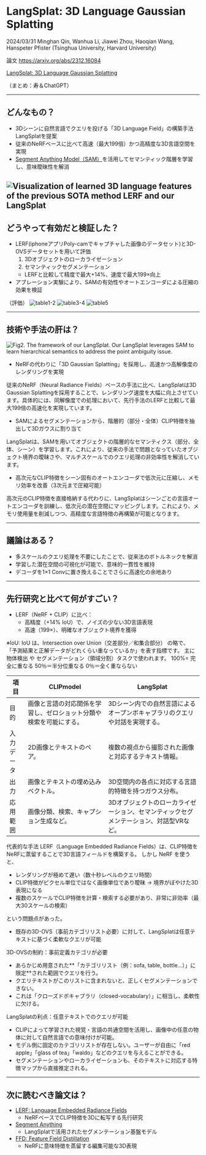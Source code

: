 LangSplat: 3D Language Gaussian Splatting
===

2024/03/31 Minghan Qin, Wanhua Li, Jiawei Zhou, Haoqian Wang, Hanspeter Pfister (Tsinghua University, Harvard University)

論文
https://arxiv.org/abs/2312.16084

[LangSplat: 3D Language Gaussian Splatting](https://langsplat.github.io/)

（まとめ：寿＆ChatGPT）

---

## どんなもの？

+ 3Dシーンに自然言語でクエリを投げる「3D Language Field」の構築手法LangSplatを提案
+ 従来のNeRFベースに比べて高速（最大199倍）かつ高精度な3D言語空間を実現
+ [Segment Anything Model（SAM）](https://segment-anything.com/
)を活用してセマンティック階層を学習し、意味曖昧性を解消

![Visualization of learned 3D language features of the previous SOTA method LERF and our LangSplat](./fig1.png)
---

## どうやって有効だと検証した？

+ LERF(iphoneアプリPoly-camでキャプチャした画像のデータセット)と3D-OVSデータセットを用いて評価
    1. 3Dオブジェクトのローカライゼーション
    2. セマンティックセグメンテーション
    + LERFと比較して精度で最大+14%、速度で最大199×向上
+ アブレーション実験により、SAMの有効性やオートエンコーダによる圧縮の効果を検証

（評価）
![table1-2](./Table1-2.png)
![table3-4](./Table3-4.png)
![table5](./Table5.png)

---

## 技術や手法の肝は？

![Fig2.](./fig2.png)
The framework of our LangSplat. Our LangSplat leverages SAM to learn hierarchical semantics to address the point ambiguity issue.

+ NeRFの代わりに「3D Gaussian Splatting」を採用し、高速かつ高解像度のレンダリングを実現

従来のNeRF（Neural Radiance Fields）ベースの手法に比べ、LangSplatは3D Gaussian Splattingを採用することで、レンダリング速度を大幅に向上させています。​具体的には、同解像度での処理において、先行手法のLERFと比較して最大199倍の高速化を実現しています。

+ SAMによるセグメンテーションから、階層的（部分・全体）CLIP特徴を抽出して3Dガウスに割り当て
  
LangSplatは、SAMを用いてオブジェクトの階層的なセマンティクス（部分、全体、シーン）を学習します。​これにより、従来の手法で問題となっていたオブジェクト境界の曖昧さや、マルチスケールでのクエリ処理の非効率性を解消しています。

+ 高次元なCLIP特徴をシーン固有のオートエンコーダで低次元に圧縮し、メモリ効率を改善（3次元まで圧縮可能）
  
高次元のCLIP特徴を直接格納する代わりに、LangSplatはシーンごとの言語オートエンコーダを訓練し、低次元の潜在空間にマッピングします。​これにより、メモリ使用量を削減しつつ、高精度な言語特徴の再構築が可能となります。

---

## 議論はある？

+ 多スケールのクエリ処理を不要にしたことで、従来法のボトルネックを解消
+ 学習した潜在空間の可視化が可能で、意味的一貫性を維持
+ デコーダを1×1 Convに置き換えることでさらに高速化の余地あり

---

## 先行研究と比べて何がすごい？

+ LERF（NeRF + CLIP）に比べ：
    + 高精度（+14% IoU）で、ノイズの少ない3D言語表現
    + 高速（199×）、明確なオブジェクト境界を獲得

※IoU:
IoU は、Intersection over Union（交差部分／和集合部分） の略で、
「予測結果と正解データがどれくらい重なっているか」を表す指標です。
主に 物体検出 や セグメンテーション（領域分割）タスクで使われます。
100%= 完全に重なる
50％＝半分位重なる
0％＝全く重ならない


| 項目|CLIPmodel|LangSplat |
| ---- | ---- | ---- |
|目的|画像と言語の対応関係を学習し、ゼロショット分類や検索を可能にする。|3Dシーン内での自然言語によるオープンボキャブラリのクエリや対話を実現する。|
|入力データ |2D画像とテキストのペア。 |複数の視点から撮影された画像と対応するテキスト情報。 |
|出力|画像とテキストの埋め込みベクトル。|3D空間内の各点に対応する言語的特徴を持つガウス分布。|		
|応用範囲|画像分類、検索、キャプション生成など。|3Dオブジェクトのローカライゼーション、セマンティックセグメンテーション、対話型VRなど。|		




代表的な手法 LERF（Language Embedded Radiance Fields）は、CLIP特徴をNeRFに蒸留することで3D言語フィールドを構築する。
しかし NeRF を使うと、
+ レンダリングが極めて遅い（数十秒レベルのクエリ時間）
+ CLIP特徴がピクセル単位ではなく画像単位であり曖昧 → 境界がぼやけた3D表現になる
+ 複数のスケールでCLIP特徴を計算・検索する必要があり、非常に非効率（最大30スケールの検索）	
  
という問題点があった。


+ 既存の3D-OVS（事前カテゴリリスト必要）に対して、LangSplatは任意テキストに基づく柔軟なクエリが可能

3D-OVSの制約：事前定義カテゴリが必要
+ あらかじめ用意された**「カテゴリリスト（例：sofa, table, bottle...）」に限定**された範囲でクエリを行う。
+ クエリテキストがこのリストに含まれないと、正しくセグメンテーションできない。
+ これは「クローズドボキャブラリ（closed-vocabulary）」に相当し、柔軟性に欠ける。

LangSplatの利点：任意テキストでのクエリが可能
+ CLIPによって学習された視覚・言語の共通空間を活用し、画像中の任意の物体に対して自然言語での意味付けが可能。
+ モデル側に固定のカテゴリリストが存在しない。ユーザーが自由に「red apple」「glass of tea」「waldo」などのクエリを与えることができる。
+ セグメンテーションやローカライゼーションも、そのテキストに対応する特徴マップから直接推定される。

---

## 次に読むべき論文は？

+ [LERF: Language Embedded Radiance Fields](https://arxiv.org/abs/2303.07362)
    + NeRFベースでCLIP特徴を3Dに転写する先行研究
+ [Segment Anything](https://arxiv.org/abs/2304.02643)
    + LangSplatで活用されたセグメンテーション基盤モデル
+ [FFD: Feature Field Distillation](https://arxiv.org/abs/2210.04679)
    + NeRFに意味特徴を蒸留する編集可能な3D表現

